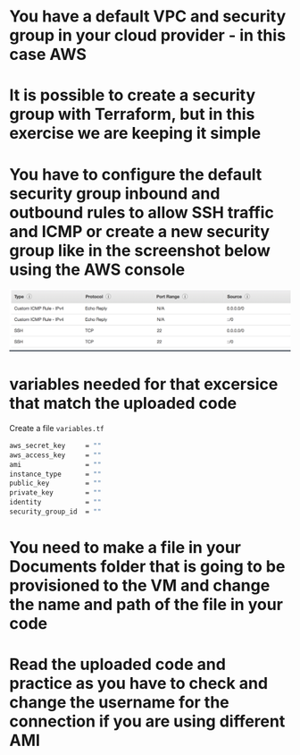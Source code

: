 # You have a default VPC and security group in your cloud provider - in this case AWS
# It is possible to create a security group with Terraform, but in this exercise we are keeping it simple
# You have to configure the default security group inbound and outbound rules to allow SSH traffic and ICMP or create a new security group like in the screenshot below using the AWS console

![Alt text](https://github.com/denislavdenov/terraform-vars/blob/master/screenshots/Screen%20Shot%202018-08-27%20at%2016.42.56.png "Optional title")


# variables needed for that excersice that match the uploaded code
Create a file `variables.tf`

``` bash
aws_secret_key     = ""
aws_access_key     = ""
ami                = ""
instance_type      = ""
public_key         = ""
private_key        = ""
identity           = ""
security_group_id  = ""
```

# You need to make a file in your Documents folder that is going to be provisioned to the VM and change the name and path of the file in your code

# Read the uploaded code and practice as you have to check and change the username for the connection if you are using different AMI
